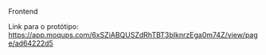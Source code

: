Frontend

Link para o protótipo: https://app.moqups.com/6xSZiABQUSZdRhTBT3bIknrzEga0m74Z/view/page/ad64222d5
